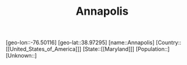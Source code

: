 ﻿---
title: "Annapolis"
location: [38.97295,-76.50116]
type: City
tags:
- geo/City


SpocWebEntityId: 36091
isDeleted: false
confidential: public

---
[geo-lon::-76.50116]
[geo-lat::38.97295]
[name::Annapolis]
[Country::[[United_States_of_America]]]
[State::[[Maryland]]]
[Population::]
[Unknown::]

